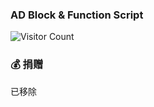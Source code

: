 ### AD Block & Function Script

![Visitor Count](https://profile-counter.glitch.me/ddgksf2013/count.svg)

### 💰 捐赠
已移除
